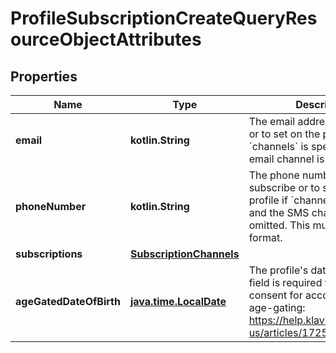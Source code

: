 
# ProfileSubscriptionCreateQueryResourceObjectAttributes

## Properties
| Name | Type | Description | Notes |
| ------------ | ------------- | ------------- | ------------- |
| **email** | **kotlin.String** | The email address to subscribe or to set on the profile if &#x60;channels&#x60; is specified and the email channel is omitted. |  [optional] |
| **phoneNumber** | **kotlin.String** | The phone number to subscribe or to set on the profile if &#x60;channels&#x60; is specified and the SMS channel is omitted. This must be in E.164 format. |  [optional] |
| **subscriptions** | [**SubscriptionChannels**](SubscriptionChannels.md) |  |  [optional] |
| **ageGatedDateOfBirth** | [**java.time.LocalDate**](java.time.LocalDate.md) | The profile&#39;s date of birth. This field is required to update SMS consent for accounts using age-gating: https://help.klaviyo.com/hc/en-us/articles/17252552814875 |  [optional] |



